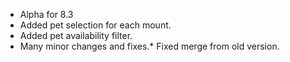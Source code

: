 * Alpha for 8.3
* Added pet selection for each mount.
* Added pet availability filter.
* Many minor changes and fixes.* Fixed merge from old version.